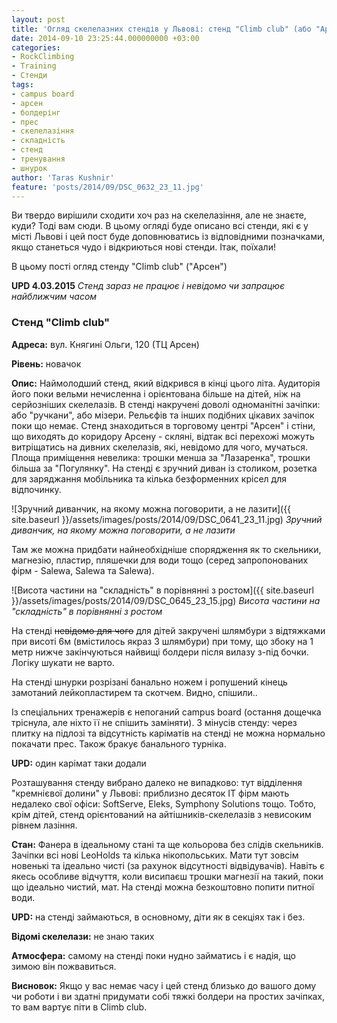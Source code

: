 ```yaml
---
layout: post
title: 'Огляд скелелазних стендів у Львові: стенд "Climb club" (або "Арсен")'
date: 2014-09-10 23:25:44.000000000 +03:00
categories:
- RockClimbing
- Training
- Стенди
tags:
- campus board
- арсен
- болдерінг
- прес
- скелелазіння
- складність
- стенд
- тренування
- шнурок
author: 'Taras Kushnir'
feature: 'posts/2014/09/DSC_0632_23_11.jpg'
---
```


Ви твердо вирішили сходити хоч раз на скелелазіння, але не знаєте, куди? Тоді вам сюди. В цьому огляді буде описано всі стенди, які є у місті Львові і цей пост буде доповнюватись із відповідними позначками, якщо станеться чудо і відкриються нові стенди. Ітак, поїхали!

В цьому пості огляд стенду "Climb club" ("Арсен")

<strong>UPD 4.03.2015</strong> <em>Стенд зараз не працює і невідомо чи запрацює найближчим часом</em>

<!--more-->

### Стенд "Climb club"

<strong>Адреса:</strong> вул. Княгині Ольги, 120 (ТЦ Арсен)

<strong>Рівень:</strong> новачок

<strong>Опис:</strong> Наймолодший стенд, який відкрився в кінці цього літа. Аудиторія його поки вельми нечисленна і орієнтована більше на дітей, ніж на серйозніших скелелазів. В стенді накручені доволі одноманітні зачіпки: або "ручкани", або мізери. Рельєфів та інших подібних цікавих зачіпок поки що немає. Стенд знаходиться в торговому центрі "Арсен" і стіни, що виходять до коридору Арсену - скляні, відтак всі перехожі можуть витріщатись на дивних скелелазів, які, невідомо для чого, мучаться. Площа приміщення невелика: трошки менша за "Лазаренка", трошки більша за "Погулянку". На стенді є зручний диван із столиком, розетка для заряджання мобільника та кілька безформенних крісел для відпочинку.

![Зручний диванчик, на якому можна поговорити, а не лазити]({{ site.baseurl }}/assets/images/posts/2014/09/DSC_0641_23_11.jpg)
*Зручний диванчик, на якому можна поговорити, а не лазити*

Там же можна придбати найнеобхідніше спорядження як то скельники, магнезію, пластир, пляшечки для води тощо (серед запропонованих фірм - Salewa, Salewa та Salewa).

![Висота частини на "складність" в порівнянні з ростом]({{ site.baseurl }}/assets/images/posts/2014/09/DSC_0645_23_15.jpg)
*Висота частини на "складність" в порівнянні з ростом*

На стенді <del>невідомо для чого</del> для дітей закручені шлямбури з відтяжками при висоті 6м (вмістилось якраз 3 шлямбури) при тому, що збоку на 1 метр нижче закінчуються найвищі болдери після вилазу з-під бочки. Логіку шукати не варто.

На стенді шнурки розрізані банально ножем і ропушений кінець замотаний лейкопластирем та скотчем. Видно, спішили..

Із спеціальних тренажерів є непоганий campus board (остання дощечка тріснула, але ніхто її не спішить заміняти). З мінусів cтенду: через плитку на підлозі та відсутність каріматів на стенді не можна нормально покачати прес. Також бракує банального турніка.

<strong>UPD:</strong> один карімат таки додали

Розташування стенду вибрано далеко не випадково: тут відділення "кремнієвої долини" у Львові: приблизно десяток IT фірм мають недалеко свої офіси: SoftServe, Eleks, Symphony Solutions тощо. Тобто, крім дітей, стенд орієнтований на айтішників-скелелазів з невисоким рівнем лазіння.

<strong>Стан:</strong> Фанера в ідеальному стані та ще кольорова без слідів скельників. Зачіпки всі нові LeoHolds та кілька нікопольських. Мати тут зовсім новенькі та ідеально чисті (за рахунок відсутності відвідувачів). Навіть є якесь особливе відчуття, коли висипаєш трошки магнезії на такий, поки що ідеально чистий, мат. На стенді можна безкоштовно попити питної води.

<strong>UPD:</strong> на стенді займаються, в основному, діти як в секціях так і без.

<strong>Відомі скелелази:</strong> не знаю таких

<strong>Атмосфера:</strong> самому на стенді поки нудно займатись і є надія, що зимою він пожвавиться.

<strong>Висновок:</strong> Якщо у вас немає часу і цей стенд близько до вашого дому чи роботи і ви здатні придумати собі тяжкі болдери на простих зачіпках, то вам вартує піти в Climb club.
